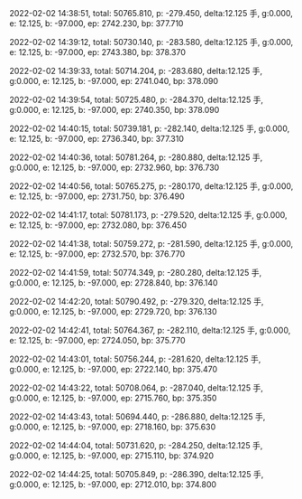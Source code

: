 2022-02-02 14:38:51, total: 50765.810, p: -279.450, delta:12.125 手, g:0.000, e: 12.125, b: -97.000, ep: 2742.230, bp: 377.710

2022-02-02 14:39:12, total: 50730.140, p: -283.580, delta:12.125 手, g:0.000, e: 12.125, b: -97.000, ep: 2743.380, bp: 378.370

2022-02-02 14:39:33, total: 50714.204, p: -283.680, delta:12.125 手, g:0.000, e: 12.125, b: -97.000, ep: 2741.040, bp: 378.090

2022-02-02 14:39:54, total: 50725.480, p: -284.370, delta:12.125 手, g:0.000, e: 12.125, b: -97.000, ep: 2740.350, bp: 378.090

2022-02-02 14:40:15, total: 50739.181, p: -282.140, delta:12.125 手, g:0.000, e: 12.125, b: -97.000, ep: 2736.340, bp: 377.310

2022-02-02 14:40:36, total: 50781.264, p: -280.880, delta:12.125 手, g:0.000, e: 12.125, b: -97.000, ep: 2732.960, bp: 376.730

2022-02-02 14:40:56, total: 50765.275, p: -280.170, delta:12.125 手, g:0.000, e: 12.125, b: -97.000, ep: 2731.750, bp: 376.490

2022-02-02 14:41:17, total: 50781.173, p: -279.520, delta:12.125 手, g:0.000, e: 12.125, b: -97.000, ep: 2732.080, bp: 376.450

2022-02-02 14:41:38, total: 50759.272, p: -281.590, delta:12.125 手, g:0.000, e: 12.125, b: -97.000, ep: 2732.570, bp: 376.770

2022-02-02 14:41:59, total: 50774.349, p: -280.280, delta:12.125 手, g:0.000, e: 12.125, b: -97.000, ep: 2728.840, bp: 376.140

2022-02-02 14:42:20, total: 50790.492, p: -279.320, delta:12.125 手, g:0.000, e: 12.125, b: -97.000, ep: 2729.720, bp: 376.130

2022-02-02 14:42:41, total: 50764.367, p: -282.110, delta:12.125 手, g:0.000, e: 12.125, b: -97.000, ep: 2724.050, bp: 375.770

2022-02-02 14:43:01, total: 50756.244, p: -281.620, delta:12.125 手, g:0.000, e: 12.125, b: -97.000, ep: 2722.140, bp: 375.470

2022-02-02 14:43:22, total: 50708.064, p: -287.040, delta:12.125 手, g:0.000, e: 12.125, b: -97.000, ep: 2715.760, bp: 375.350

2022-02-02 14:43:43, total: 50694.440, p: -286.880, delta:12.125 手, g:0.000, e: 12.125, b: -97.000, ep: 2718.160, bp: 375.630

2022-02-02 14:44:04, total: 50731.620, p: -284.250, delta:12.125 手, g:0.000, e: 12.125, b: -97.000, ep: 2715.110, bp: 374.920

2022-02-02 14:44:25, total: 50705.849, p: -286.390, delta:12.125 手, g:0.000, e: 12.125, b: -97.000, ep: 2712.010, bp: 374.800